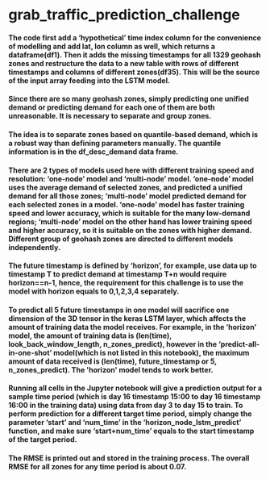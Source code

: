 # grab_traffic_prediction_challenge

#### The code first add a ‘hypothetical’ time index column for the convenience of modelling and add lat, lon column as well, which returns a dataframe(df1). Then it adds the missing timestamps for all 1329 geohash zones and restructure the data to a new table with rows of different timestamps and columns of different zones(df35). This will be the source of the input array feeding into the LSTM model. 

#### Since there are so many geohash zones, simply predicting one unified demand or predicting demand for each one of them are both unreasonable. It is necessary to separate and group zones. 

#### The idea is to separate zones based on quantile-based demand, which is a robust way than defining parameters manually. The quantile information is in the df_desc_demand data frame.

#### There are 2 types of models used here with different training speed and resolution: ‘one-node’ model and ‘multi-node’ model. ‘one-node’ model uses the average demand of selected zones, and predicted a unified demand for all those zones; ‘multi-node’ model predicted demand for each selected zones in a model. ‘one-node’ model has faster training speed and lower accuracy, which is suitable for the many low-demand regions; ‘multi-node’ model on the other hand has lower training speed and higher accuracy, so it is suitable on the zones with higher demand.  Different group of geohash zones are directed to different models independently.

#### The future timestamp is defined by ‘horizon’, for example, use data up to timestamp T to predict demand at timestamp T+n would require horizon==n-1, hence, the requirement for this challenge is to use the model with horizon equals to 0,1,2,3,4 separately.

#### To predict all 5 future timestamps in one model will sacrifice one dimension of the 3D tensor in the keras LSTM layer, which affects the amount of training data the model receives. For example, in the ‘horizon’ model, the amount of training data is (len(time), look_back_window_length, n_zones_predict), however in the ‘predict-all-in-one-shot’ model(which is not listed in this notebook), the maximum amount of data received is (len(time), future_timestamp or 5, n_zones_predict). The 'horizon' model tends to work better.

#### Running all cells in the Jupyter notebook will give a prediction output for a sample time period (which is day 16 timestamp 15:00 to day 16 timestamp 16:00 in the training data) using data from day 3 to day 15 to train. To perform prediction for a different target time period, simply change the parameter ‘start’ and ‘num_time’ in the ‘horizon_node_lstm_predict’ function, and make sure ‘start+num_time’ equals to the start timestamp of the target period. 

#### The RMSE is printed out and stored in the training process. The overall RMSE for all zones for any time period is about 0.07. 
